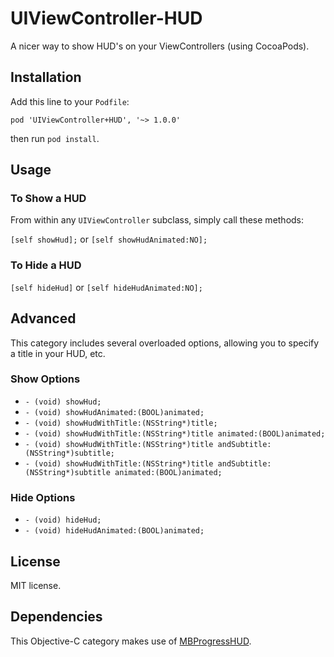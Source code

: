UIViewController-HUD
====================

A nicer way to show HUD's on your ViewControllers (using CocoaPods).

## Installation

Add this line to your `Podfile`:

```
pod 'UIViewController+HUD', '~> 1.0.0'
```

then run `pod install`.

## Usage

### To Show a HUD
From within any `UIViewController` subclass, simply call these methods:

`[self showHud];` or `[self showHudAnimated:NO];`

### To Hide a HUD

`[self hideHud]` or `[self hideHudAnimated:NO];`

## Advanced

This category includes several overloaded options, allowing you to specify a title in your HUD, etc.

### Show Options
* `- (void) showHud;`
* `- (void) showHudAnimated:(BOOL)animated;`
* `- (void) showHudWithTitle:(NSString*)title;`
* `- (void) showHudWithTitle:(NSString*)title animated:(BOOL)animated;`
* `- (void) showHudWithTitle:(NSString*)title andSubtitle:(NSString*)subtitle;`
* `- (void) showHudWithTitle:(NSString*)title andSubtitle:(NSString*)subtitle animated:(BOOL)animated;`

### Hide Options

* `- (void) hideHud;`
* `- (void) hideHudAnimated:(BOOL)animated;`

## License
MIT license.

## Dependencies

This Objective-C category makes use of [MBProgressHUD](https://github.com/jdg/MBProgressHUD).